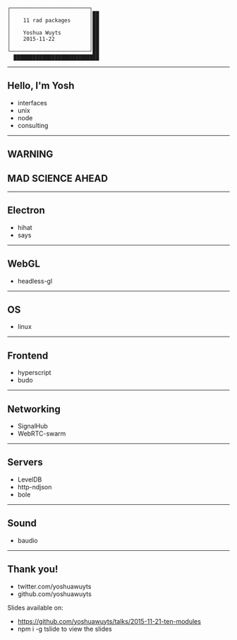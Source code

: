 ```
┌─────────────────────────┐
│                         │██
│    11 rad packages      │██
│                         │██
│    Yoshua Wuyts         │██
│    2015-11-22           │██
│                         │██
└─────────────────────────┘██
  ███████████████████████████
```

---
## Hello, I'm Yosh
- interfaces
- unix
- node
- consulting

---
## WARNING
## MAD SCIENCE AHEAD

----
## Electron
- hihat
- says

---
## WebGL
- headless-gl

---
## OS
- linux

---
## Frontend
- hyperscript
- budo

---
## Networking
- SignalHub
- WebRTC-swarm

---
## Servers
- LevelDB
- http-ndjson
- bole

---
## Sound
- baudio

---
## Thank you!
- twitter.com/yoshuawuyts
- github.com/yoshuawuyts

Slides available on:
- https://github.com/yoshuawuyts/talks/2015-11-21-ten-modules
- npm i -g tslide to view the slides
